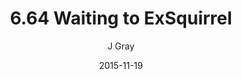 ---
title: '6.64 Waiting to ExSquirrel'
alt: 'Mysteries of the Arcana'
date: '2015-11-19'
author: 'J Gray'
artist: 'Keira'
chapter: '6 Void in the Road'
filler: false
---